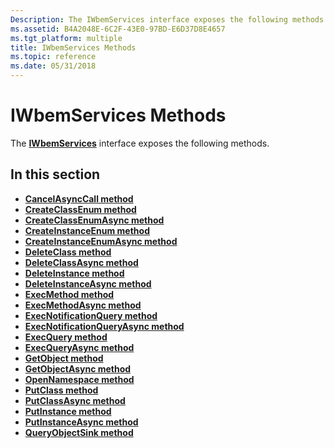 ```yaml
---
Description: The IWbemServices interface exposes the following methods.
ms.assetid: B4A2048E-6C2F-43E0-97BD-E6D37D8E4657
ms.tgt_platform: multiple
title: IWbemServices Methods
ms.topic: reference
ms.date: 05/31/2018
---
```


# IWbemServices Methods

The [**IWbemServices**](/windows/desktop/api/WbemCli/nn-wbemcli-iwbemservices) interface exposes the following methods.

## In this section

-   [**CancelAsyncCall method**](/windows/desktop/api/WbemCli/nf-wbemcli-iwbemservices-cancelasynccall)
-   [**CreateClassEnum method**](/windows/desktop/api/WbemCli/nf-wbemcli-iwbemservices-createclassenum)
-   [**CreateClassEnumAsync method**](/windows/desktop/api/WbemCli/nf-wbemcli-iwbemservices-createclassenumasync)
-   [**CreateInstanceEnum method**](/windows/desktop/api/WbemCli/nf-wbemcli-iwbemservices-createinstanceenum)
-   [**CreateInstanceEnumAsync method**](/windows/desktop/api/WbemCli/nf-wbemcli-iwbemservices-createinstanceenumasync)
-   [**DeleteClass method**](/windows/desktop/api/WbemCli/nf-wbemcli-iwbemservices-deleteclass)
-   [**DeleteClassAsync method**](/windows/desktop/api/WbemCli/nf-wbemcli-iwbemservices-deleteclassasync)
-   [**DeleteInstance method**](/windows/desktop/api/WbemCli/nf-wbemcli-iwbemservices-deleteinstance)
-   [**DeleteInstanceAsync method**](/windows/desktop/api/WbemCli/nf-wbemcli-iwbemservices-deleteinstanceasync)
-   [**ExecMethod method**](/windows/desktop/api/WbemCli/nf-wbemcli-iwbemservices-execmethod)
-   [**ExecMethodAsync method**](/windows/desktop/api/WbemCli/nf-wbemcli-iwbemservices-execmethodasync)
-   [**ExecNotificationQuery method**](/windows/desktop/api/WbemCli/nf-wbemcli-iwbemservices-execnotificationquery)
-   [**ExecNotificationQueryAsync method**](/windows/desktop/api/WbemCli/nf-wbemcli-iwbemservices-execnotificationqueryasync)
-   [**ExecQuery method**](/windows/desktop/api/WbemCli/nf-wbemcli-iwbemservices-execquery)
-   [**ExecQueryAsync method**](/windows/desktop/api/WbemCli/nf-wbemcli-iwbemservices-execqueryasync)
-   [**GetObject method**](/windows/desktop/api/WbemCli/nf-wbemcli-iwbemservices-getobject)
-   [**GetObjectAsync method**](/windows/desktop/api/WbemCli/nf-wbemcli-iwbemservices-getobjectasync)
-   [**OpenNamespace method**](/windows/desktop/api/WbemCli/nf-wbemcli-iwbemservices-opennamespace)
-   [**PutClass method**](/windows/desktop/api/WbemCli/nf-wbemcli-iwbemservices-putclass)
-   [**PutClassAsync method**](/windows/desktop/api/WbemCli/nf-wbemcli-iwbemservices-putclassasync)
-   [**PutInstance method**](/windows/desktop/api/WbemCli/nf-wbemcli-iwbemservices-putinstance)
-   [**PutInstanceAsync method**](/windows/desktop/api/WbemCli/nf-wbemcli-iwbemservices-putinstanceasync)
-   [**QueryObjectSink method**](/windows/desktop/api/WbemCli/nf-wbemcli-iwbemservices-queryobjectsink)

 

 



